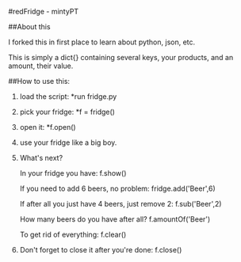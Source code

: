#redFridge - mintyPT

##About this

I forked this in first place to learn about python, json, etc.

This is simply a dict{} containing several keys, your products, and an amount, their value.



##How to use this:

1.  load the script:
*run fridge.py

2.  pick your fridge:
*f = fridge()

3.  open it:
*f.open()

4.  use your fridge like a big boy.


5.  What's next?

    In your fridge you have:
    f.show()

    If you need to add 6 beers, no problem:
    fridge.add('Beer',6)

    If after all you just have 4 beers, just remove 2:
    f.sub('Beer',2)

    How many beers do you have after all?
    f.amountOf('Beer')

    To get rid of everything:
    f.clear()

6.  Don't forget to close it after you're done:
    f.close()

